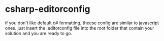 # csharp-editorconfig
if you don't like default c# formatting, theese config are similar to javascript ones.
just insert the .editorconfig file into the root folder that contain your solution and you are ready to go.
